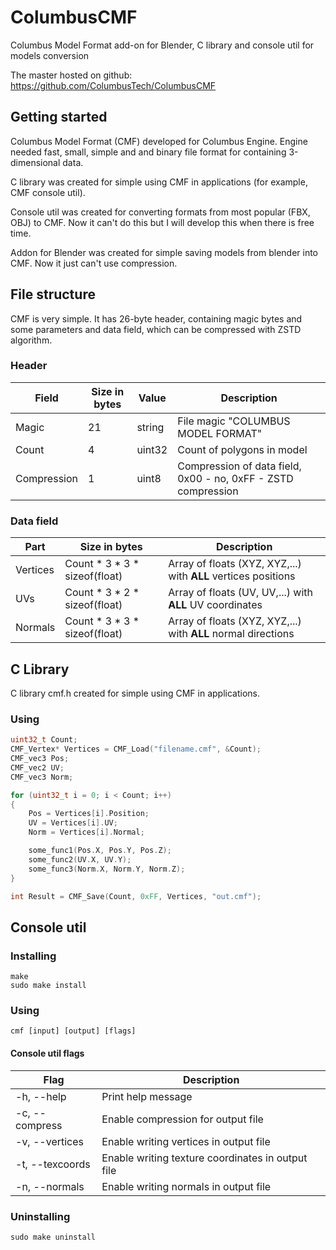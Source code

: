 # ColumbusCMF
Columbus Model Format add-on for Blender, C library and console util for models conversion

The master hosted on github: https://github.com/ColumbusTech/ColumbusCMF

## Getting started
Columbus Model Format (CMF) developed for Columbus Engine. Engine needed fast, small, simple and and binary file format for containing 3-dimensional data.

C library was created for simple using CMF in applications (for example, CMF console util).

Console util was created for converting formats from most popular (FBX, OBJ) to CMF. Now it can't do this but I will develop this when there is free time.

Addon for Blender was created for simple saving models from blender into CMF. Now it just can't use compression.
## File structure
CMF is very simple. It has 26-byte header, containing magic bytes and some parameters and data field, which can be compressed with ZSTD algorithm.

### Header
| Field | Size in bytes | Value  |        Description         |
|-------|---------------|--------|----------------------------|
| Magic | 21 | string | File magic "COLUMBUS MODEL FORMAT" |
| Count | 4 | uint32 | Count of polygons in model  |
| Compression | 1 | uint8  | Compression of data field, 0x00 - no, 0xFF - ZSTD compression |

### Data field
| Part | Size in bytes | Description |
|------|---------------|-------------|
| Vertices | Count * 3 * 3 * sizeof(float) | Array of floats (XYZ, XYZ,...) with **ALL** vertices positions |
| UVs | Count * 3 * 2 * sizeof(float) | Array of floats (UV, UV,...) with **ALL** UV coordinates |
| Normals |  Count * 3 * 3 * sizeof(float) | Array of floats (XYZ, XYZ,...) with **ALL** normal directions |

## C Library
C library cmf.h created for simple using CMF in applications.

### Using

```c
uint32_t Count;
CMF_Vertex* Vertices = CMF_Load("filename.cmf", &Count);
CMF_vec3 Pos;
CMF_vec2 UV;
CMF_vec3 Norm;

for (uint32_t i = 0; i < Count; i++)
{
	Pos = Vertices[i].Position;
	UV = Vertices[i].UV;
	Norm = Vertices[i].Normal;

	some_func1(Pos.X, Pos.Y, Pos.Z);
	some_func2(UV.X, UV.Y);
	some_func3(Norm.X, Norm.Y, Norm.Z);
}

int Result = CMF_Save(Count, 0xFF, Vertices, "out.cmf");
```

## Console util

### Installing

```
make
sudo make install
```

### Using

```
cmf [input] [output] [flags]
```

#### Console util flags
| Flag           | Description |
|----------------|-------------|
| -h, --help     | Print help message |
| -c, --compress | Enable compression for output file |
| -v, --vertices | Enable writing vertices in output file |
| -t, --texcoords| Enable writing texture coordinates in output file |
| -n, --normals  | Enable writing normals in output file |

### Uninstalling

```
sudo make uninstall
```



